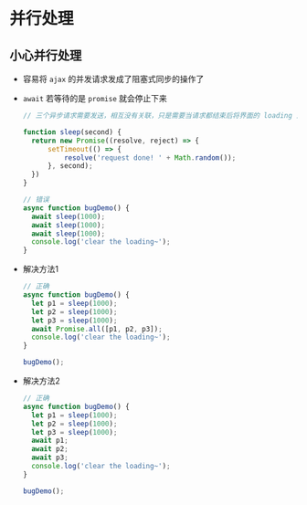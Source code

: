 # 并行处理

## 小心并行处理

- 容易将 `ajax` 的并发请求发成了阻塞式同步的操作了

- `await` 若等待的是 `promise` 就会停止下来

    ```js
    // 三个异步请求需要发送，相互没有关联，只是需要当请求都结束后将界面的 loading 清除掉即可

    function sleep(second) {
      return new Promise((resolve, reject) => {
          setTimeout(() => {
              resolve('request done! ' + Math.random());
          }, second);
      })
    }

    // 错误
    async function bugDemo() {
      await sleep(1000);
      await sleep(1000);
      await sleep(1000);
      console.log('clear the loading~');
    }
    ```

- 解决方法1

    ```js
    // 正确
    async function bugDemo() {
      let p1 = sleep(1000);
      let p2 = sleep(1000);
      let p3 = sleep(1000);
      await Promise.all([p1, p2, p3]);
      console.log('clear the loading~');
    }

    bugDemo();
    ```

- 解决方法2

    ```js
    // 正确
    async function bugDemo() {
      let p1 = sleep(1000);
      let p2 = sleep(1000);
      let p3 = sleep(1000);
      await p1;
      await p2;
      await p3;
      console.log('clear the loading~');
    }

    bugDemo();
    ```
